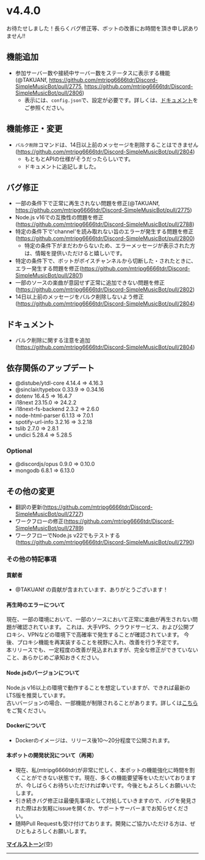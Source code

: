# v4.4.0
お待たせしました！長らくバグ修正等、ボットの改善にお時間を頂き申し訳ありません‼
## 機能追加
* 参加サーバー数や接続中サーバー数をステータスに表示する機能(@TAKUANf, https://github.com/mtripg6666tdr/Discord-SimpleMusicBot/pull/2775, https://github.com/mtripg6666tdr/Discord-SimpleMusicBot/pull/2806)
  * 表示には、`config.json`で、設定が必要です。詳しくは、[ドキュメント](https://web.usamyon.moe/Discord-SimpleMusicBot/docs/setup/installation/configuration#showguildcountstatus-boolean--undefined)をご参照ください。
## 機能修正・変更
* `バルク削除`コマンドは、14日以上前のメッセージを削除することはできません(https://github.com/mtripg6666tdr/Discord-SimpleMusicBot/pull/2804)
  * もともとAPIの仕様がそうだったらしいです。
  * ドキュメントに追記しました。
## バグ修正
* 一部の条件下で正常に再生されない問題を修正(@TAKUANf, https://github.com/mtripg6666tdr/Discord-SimpleMusicBot/pull/2775)
* Node.js v16での互換性の問題を修正(https://github.com/mtripg6666tdr/Discord-SimpleMusicBot/pull/2788)
* 特定の条件下で'channel'を読み取れない旨のエラーが発生する問題を修正(https://github.com/mtripg6666tdr/Discord-SimpleMusicBot/pull/2800)
  * 特定の条件下がまだわからないため、エラーメッセージが表示された方は、情報を提供いただけると嬉しいです。
* 特定の条件下で、ボットがボイスチャンネルから切断した・されたときに、エラー発生する問題を修正(https://github.com/mtripg6666tdr/Discord-SimpleMusicBot/pull/2801)
* 一部のソースの楽曲が意図せず正常に追加できない問題を修正(https://github.com/mtripg6666tdr/Discord-SimpleMusicBot/pull/2802)
* 14日以上前のメッセージをバルク削除しないよう修正(https://github.com/mtripg6666tdr/Discord-SimpleMusicBot/pull/2804)
## ドキュメント
* バルク削除に関する注意を追加(https://github.com/mtripg6666tdr/Discord-SimpleMusicBot/pull/2804)
## 依存関係のアップデート
* @distube/ytdl-core 4.14.4 => 4.16.3
* @sinclair/typebox 0.33.9 => 0.34.16
* dotenv 16.4.5 => 16.4.7
* i18next 23.15.0 => 24.2.2
* i18next-fs-backend 2.3.2 => 2.6.0
* node-html-parser 6.1.13 => 7.0.1
* spotify-url-info 3.2.16 => 3.2.18
* tslib 2.7.0 => 2.8.1
* undici 5.28.4 => 5.28.5
### Optional
* @discordjs/opus 0.9.0 => 0.10.0
* mongodb 6.8.1 => 6.13.0
## その他の変更
* 翻訳の更新(https://github.com/mtripg6666tdr/Discord-SimpleMusicBot/pull/2727)
* ワークフローの修正(https://github.com/mtripg6666tdr/Discord-SimpleMusicBot/pull/2789)
* ワークフローでNode.js v22でもテストする(https://github.com/mtripg6666tdr/Discord-SimpleMusicBot/pull/2790)

### その他の特記事項
#### 貢献者
* @TAKUANf の貢献が含まれています、ありがとうございます！
#### 再生時のエラーについて
現在、一部の環境において、一部のソースにおいて正常に楽曲が再生されない問題が確認されています。
これは、大手VPS、クラウドサービス、および公開プロキシ、VPNなどの環境下で高確率で発生することが確認されています。
今後、プロキシ機能を再実装することを視野に入れ、改善を行う予定です。  
本リリースでも、一定程度の改善が見込まれますが、完全な修正ができていないこと、あらかじめご承知おきください。
#### Node.jsのバージョンについて
Node.js v16以上の環境で動作することを想定していますが、できれば最新のLTS版を推奨しています。  
古いバージョンの場合、一部機能が制限されることがあります。詳しくは[こちら](https://web.usamyon.moe/Discord-SimpleMusicBot/docs/next/setup/support#nodejs%E3%81%AE%E3%83%90%E3%83%BC%E3%82%B8%E3%83%A7%E3%83%B3%E3%81%AB%E3%82%88%E3%82%8B%E6%A9%9F%E8%83%BD%E3%81%AE%E9%81%95%E3%81%84)をご覧ください。
#### Dockerについて
* Dockerのイメージは、リリース後10～20分程度で公開されます。
#### 本ボットの開発状況について（再掲）
* 現在、私(mtripg6666tdr)が非常に忙しく、本ボットの機能強化に時間を割くことができない状態です。現在、多くの機能要望等をいただいておりますが、今しばらくお待ちいただければ幸いです。今後ともよろしくお願いいたします。
* 引き続きバグ修正は最優先事項として対処していきますので、バグを発見された際はお気軽にissueを開くか、サポートサーバーまでお知らせください。
* 随時Pull Requestも受け付けております。開発にご協力いただける方は、ぜひともよろしくお願いします。

[**マイルストーン**](https://github.com/mtripg6666tdr/Discord-SimpleMusicBot/milestone/16?closed=1)(空)

---
